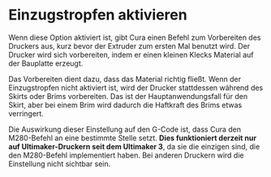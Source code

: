 Einzugstropfen aktivieren
====
Wenn diese Option aktiviert ist, gibt Cura einen Befehl zum Vorbereiten des Druckers aus, kurz bevor der Extruder zum ersten Mal benutzt wird. Der Drucker wird sich vorbereiten, indem er einen kleinen Klecks Material auf der Bauplatte erzeugt.

Das Vorbereiten dient dazu, dass das Material richtig fließt. Wenn der Einzugstropfen nicht aktiviert ist, wird der Drucker stattdessen während des Skirts oder Brims vorbereiten. Das ist der Hauptanwendungsfall für den Skirt, aber bei einem Brim wird dadurch die Haftkraft des Brims etwas verringert.

Die Auswirkung dieser Einstellung auf den G-Code ist, dass Cura den M280-Befehl an eine bestimmte Stelle setzt. **Dies funktioniert derzeit nur auf Ultimaker-Druckern seit dem Ultimaker 3**, da sie die einzigen sind, die den M280-Befehl implementiert haben. Bei anderen Druckern wird die Einstellung nicht sichtbar sein.